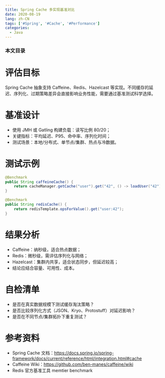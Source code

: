 ```yaml
---
title: Spring Cache 多实现基准对比
date: 2020-08-19
lang: zh-CN
tags: ['#Spring', '#Cache', '#Performance']
categories:
  - Java
---
```


### 本文目录
<!-- toc -->

# 评估目标
Spring Cache 抽象支持 Caffeine、Redis、Hazelcast 等实现。不同缓存的延迟、序列化、过期策略差异会直接影响业务性能，需要通过基准测试科学选择。

# 基准设计
- 使用 JMH 或 Gatling 构建负载：读写比例 80/20；
- 关键指标：平均延迟、P95、命中率、序列化时间；
- 测试场景：本地/分布式、单节点/集群、热点与冷数据。

# 测试示例
```java
@Benchmark
public String caffeineCache() {
    return cacheManager.getCache("user").get("42", () -> loadUser("42"));
}

@Benchmark
public String redisCache() {
    return redisTemplate.opsForValue().get("user:42");
}
```

# 结果分析
- Caffeine：纳秒级，适合热点数据；
- Redis：微秒级，需评估序列化与网络；
- Hazelcast：集群内共享，适合状态同步，但延迟较高；
- 结论应结合容量、可用性、成本。

# 自检清单
- 是否在真实数据规模下测试缓存淘汰策略？
- 是否比较序列化方式（JSON、Kryo、Protostuff）对延迟影响？
- 是否在不同节点/集群拓扑下重复测试？

# 参考资料
- Spring Cache 文档：https://docs.spring.io/spring-framework/docs/current/reference/html/integration.html#cache
- Caffeine Wiki：https://github.com/ben-manes/caffeine/wiki
- Redis 官方基准工具 memtier benchmark
